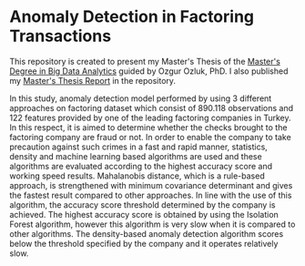 # Anomaly Detection in Factoring Transactions

This repository is created to present my Master's Thesis of the [Master's Degree in Big Data Analytics](https://bda.mef.edu.tr/en#gsc.tab=0) guided by Ozgur Ozluk, PhD. I also published my [Master's Thesis Report](https://github.com/acarkerim/Anomaly-Detection-Project/blob/master/AnomalyDetectionProject.pdf) in the repository.

In this study, anomaly detection model performed by using 3 different approaches on factoring dataset which consist of 890.118 observations and 122 features provided by one of the leading factoring companies in Turkey. In this respect, it is aimed to determine whether the checks brought to the factoring company are fraud or not. In order to enable the company to take precaution against such crimes in a fast and rapid manner, statistics, density and machine learning based algorithms are used and these algorithms are evaluated according to the highest accuracy score and working speed results. Mahalanobis distance, which is a rule-based approach, is strengthened with minimum covariance determinant and gives the fastest result compared to other approaches. In line with the use of this algorithm, the accuracy score threshold determined by the company is achieved. The highest accuracy score is obtained by using the Isolation Forest algorithm, however this algorithm is very slow when it is compared to other algorithms. The density-based anomaly detection algorithm scores below the threshold specified by the company and it operates relatively slow.
